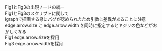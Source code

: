 Fig1とFig3の出現ノードの統一  
Fig1とFig3のスクリプトに関して  
  igraphで描画する際にバグが認められたため引数に差異があることに注意  
    edge.arrow.size と edge.arrow.width を同時に指定するとヤジリの色などがおかしくなる  
    Fig1 edge.arrow.sizeを採用  
    Fig3 edge.arrow.widthを採用  
